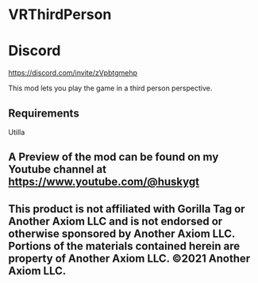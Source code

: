 # VRThirdPerson

# Discord 
https://discord.com/invite/zVpbtgmehp

This mod lets you play the game in a third person perspective.

## Requirements
Utilla

## A Preview of the mod can be found on my Youtube channel at https://www.youtube.com/@huskygt

## This product is not affiliated with Gorilla Tag or Another Axiom LLC and is not endorsed or otherwise sponsored by Another Axiom LLC. Portions of the materials contained herein are property of Another Axiom LLC. ©2021 Another Axiom LLC.
